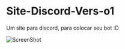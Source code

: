 # Site-Discord-Vers-o1
Um site para discord, para colocar seu bot :D

![ScreenShot](https://prnt.sc/118cf47)
